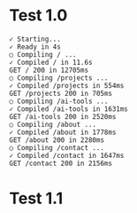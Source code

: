 
# Test 1.0
    ✓ Starting...
    ✓ Ready in 4s
    ○ Compiling / ...
    ✓ Compiled / in 11.6s
    GET / 200 in 12705ms
    ○ Compiling /projects ...
    ✓ Compiled /projects in 554ms
    GET /projects 200 in 705ms
    ○ Compiling /ai-tools ...
    ✓ Compiled /ai-tools in 1631ms
    GET /ai-tools 200 in 2520ms
    ○ Compiling /about ...
    ✓ Compiled /about in 1778ms
    GET /about 200 in 2280ms
    ○ Compiling /contact ...
    ✓ Compiled /contact in 1647ms
    GET /contact 200 in 2156ms

# Test 1.1